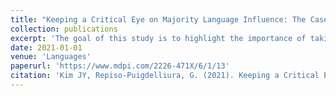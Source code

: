 ```yaml
---
title: "Keeping a Critical Eye on Majority Language Influence: The Case of Uptalk in Heritage Spanish."
collection: publications
excerpt: 'The goal of this study is to highlight the importance of taking into account variations in monolingual grammars before discussing majority language influence as a possible source of heritage speakers’ divergent grammars. In this study, we examine the production of uptalk in Spanish by heritage speakers of Mexican Spanish in Southern California. Uptalk (i.e., rising intonation contour at the end of a non-question utterance) is frequently associated with California English. '
date: 2021-01-01
venue: 'Languages'
paperurl: 'https://www.mdpi.com/2226-471X/6/1/13'
citation: 'Kim JY, Repiso-Puigdelliura, G. (2021). Keeping a Critical Eye on Majority Language Influence: The Case of Uptalk in Heritage Spanish. <i>Languages</i>, 6 (1), 13.https://doi.org/10.3390/languages6010013'
---
```

